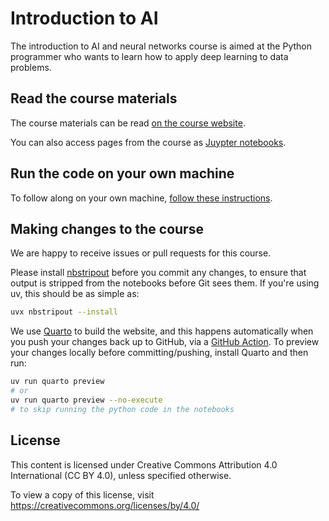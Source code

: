 # Introduction to AI

The introduction to AI and neural networks course is aimed at the Python programmer who wants to learn how to apply deep learning to data problems.

## Read the course materials

The course materials can be read [on the course website](https://bristol-training.github.io/intro-to-ai/).

You can also access pages from the course as [Juypter notebooks](https://github.com/Bristol-Training/intro-to-ai/tree/main/notebooks).

## Run the code on your own machine

To follow along on your own machine, [follow these instructions](https://bristol-training.github.io/intro-to-ai/setup.html).

## Making changes to the course

We are happy to receive issues or pull requests for this course.

Please install [nbstripout](https://pypi.org/project/nbstripout/) before you commit any changes, to ensure that output is stripped from the notebooks before Git sees them.
If you're using uv, this should be as simple as:

```bash
uvx nbstripout --install
```

We use [Quarto](https://quarto.org/) to build the website, and this happens automatically when you push your changes back up to GitHub, via a [GitHub Action](https://github.com/Bristol-Training/intro-to-ai/blob/main/.github/workflows/publish-page.yaml).
To preview your changes locally before committing/pushing, install Quarto and then run:

```bash
uv run quarto preview
# or
uv run quarto preview --no-execute
# to skip running the python code in the notebooks
```

## License

This content is licensed under Creative Commons Attribution 4.0 International (CC BY 4.0), unless specified otherwise.

To view a copy of this license, visit https://creativecommons.org/licenses/by/4.0/
